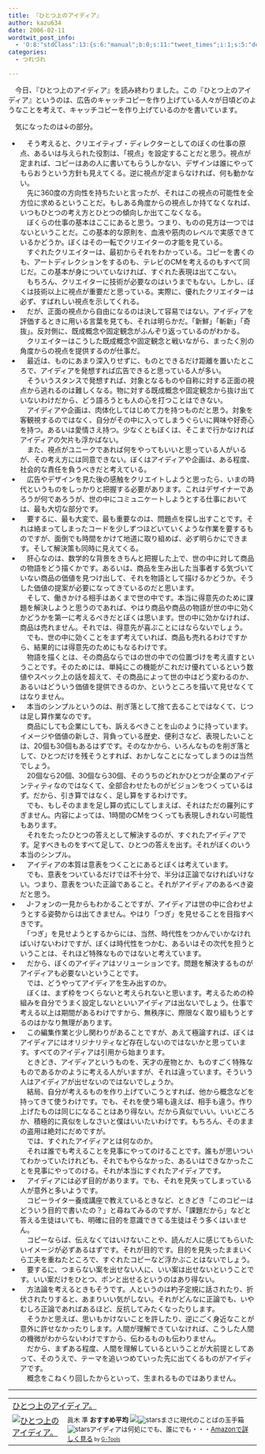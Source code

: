 ```yaml
---
title: 『ひとつ上のアイディア』
author: kazu634
date: 2006-02-11
wordtwit_post_info:
  - 'O:8:"stdClass":13:{s:6:"manual";b:0;s:11:"tweet_times";i:1;s:5:"delay";i:0;s:7:"enabled";i:1;s:10:"separation";s:2:"60";s:7:"version";s:3:"3.7";s:14:"tweet_template";b:0;s:6:"status";i:2;s:6:"result";a:0:{}s:13:"tweet_counter";i:2;s:13:"tweet_log_ids";a:1:{i:0;i:2267;}s:9:"hash_tags";a:0:{}s:8:"accounts";a:1:{i:0;s:7:"kazu634";}}'
categories:
  - つれづれ

---
```

<div class="section">
<p>
    　今日、『ひとつ上のアイディア』を読み終わりました。この『ひとつ上のアイディア』というのは、広告のキャッチコピーを作り上げている人々が日頃どのようなことを考えて、キャッチコピーを作り上げているのかを書いています。
</p></p> 
  
<p>
    　気になったのは↓の部分。
</p>
  
<ul>
<li>
      　そう考えると、クリエイティブ・ディレクターとしてのぼくの仕事の原点、あるいは与えられた役割は、「視点」を設定することだと思う。視点が定まれば、コピーはあの人に書いてもらうしかない、デザインは誰にやってもらおうという方針も見えてくる。逆に視点が定まらなければ、何も動かない。<br />　先に360度の方向性を持ちたいと言ったが、それはこの視点の可能性を全方位に求めるということだ。もしある角度からの視点しか持てなくなれば、いつもひとつの考え方とひとつの傾向しか出てこなくなる。<br />　ぼくらの仕事の基本はここにあると思う。つまり、ものの見方は一つではないということだ。この基本的な原則を、血液や筋肉のレベルで実感できているかどうか。ぼくはその一転でクリエイターの才能を見ている。<br />　すぐれたクリエイターは、最初からそれをわかっている。コピーを書くのも、アートディレクションをするのも、テレビのCMを考えるのもすべて同じだ。この基本が身についていなければ、すぐれた表現は出てこない。<br />　もちろん、クリエイターに技術が必要なのはいうまでもない。しかし、ぼくは技術以上に視点が重要だと思っている。実際に、優れたクリエイターは必ず、すばれしい視点を示してくれる。
</li>
<li>
      　だが、正面の視点から自由になるのは決して容易ではない。アイディアを評価するときに用いる言葉を見ても、それは明らかだ。「新鮮」「斬新」「奇抜」。反対側に、既成概念や固定観念がふんぞり返っているのがわかる。<br />　クリエイターはこうした既成概念や固定観念と戦いながら、まったく別の角度からの視点を提供するのが仕事だ。
</li>
<li>
      　最近は、ものにあまり深入りせずに、ものとできるだけ距離を置いたところで、アイディアを発想すれば広告できると思っている人が多い。<br />　そういうスタンスで発想すれば、対象となるものや自称に対する正面の視点から逃れるのは難しくなる。物に対する既成概念や固定観念から抜け出ていないわけだから、どう語ろうとも人の心を打つことはできない。<br />　アイディアや企画は、肉体化してはじめて力を持つものだと思う。対象を客観視するのではなく、自分がその中に入ってしまうぐらいに興味や好奇心を持つ。あるいは愛情さえ持つ。少なくともぼくは、そこまで行かなければアイディアの欠片も浮かばない。<br />　また、視点がユニークであれば何をやってもいいと思っている人がいるが、その考え方には同意できない。ぼくはアイディアや企画は、ある程度、社会的な責任を負うべきだと考えている。
</li>
<li>
      　広告やデザインを見た後の感触をクリエイトしようと思ったら、いまの時代というものをしっかりと把握する必要があります。これはデザイナーであろうが何であろうが、世の中にコミュニケートしようとする仕事においては、最も大切な部分です。
</li>
<li>
      　要するに、最も大変で、最も重要なのは、問題点を探し出すことです。それは絡まってしまったコードを少しずつほどいていくような作業を要するものですが、面倒でも時間をかけて地道に取り組めば、必ず明らかにできます。そして解決策も同時に見えてくる。
</li>
<li>
      　肝心なのは、数学的な背景をきちんと把握した上で、世の中に対して商品の物語をどう描くかです。あるいは、商品を生み出した当事者する気づいていない商品の価値を見つけ出して、それを物語として描けるかどうか。そうした価値の提案が必要になってきているのだと思います。<br />　そして、働きかける相手はあくまで世の中です。本当に得意先のために課題を解決しようと思うのであれば、やはり商品や商品の物語が世の中に効くかどうかを第一に考えるべきだとぼくは思います。世の中に効かなければ、商品は売れません。それでは、得意先が喜ぶことにはならないでしょう。<br />　でも、世の中に効くことをまず考えていれば、商品も売れるわけですから、結果的には得意先のためにもなるわけです。<br />　物語を描くとは、その商品ならではの世の中での位置づけを考え直すということです。そのためには、単純にこの機能がこれだけ優れているという数値やスペック上の話を超えて、その商品によって世の中はどう変わるのか、あるいはどういう価値を提供できるのか、というところを描いて見せなくてはなりません。
</li>
<li>
      　本当のシンプルというのは、削ぎ落として捨て去ることではなくて、じつは足し算作業なのです。<br />　商品にしても企業にしても、訴えるべきことを山のように持っています。イメージや価値の新しさ、背負っている歴史、便利さなど、表現したいことは、20個も30個もあるはずです。そのなかから、いろんなものを削ぎ落として、ひとつだけを残そうとすれば、おかしなことになってしまうのは当然でしょう。<br />　20個なら20個、30個なら30個、そのうちのどれかひとつが企業のアイデンティティなのではなくて、全部合わせたものがビジョンをつくっているはず。だから、引き算ではなく、足し算をするわけです。<br />　でも、もしそのままを足し算の式にしてしまえば、それはただの羅列にすぎません。内容によっては、1時間のCMをつくっても表現しきれない可能性もあります。<br />　それをたったひとつの答えとして解決するのが、すぐれたアイディアです。足すべきものをすべて足して、ひとつの答えを出す。それがぼくのいう本当のシンプル。
</li>
<li>
      　アイディアの本質は意表をつくことにあるとぼくは考えています。<br />　でも、意表をついているだけでは不十分で、半分は正論でなければいけない。つまり、意表をついた正論であること。それがアイディアのあるべき姿だと思う。
</li>
<li>
      　J-フォンの一見からもわかることですが、アイディアは世の中に合わせようとする姿勢からは出てきません。やはり「つぎ」を見せることを目指すべきです。<br />　「つぎ」を見せようとするからには、当然、時代性をつかんでいかなければいけないわけですが、ぼくは時代性をつかむ、あるいはその次代を担うということは、それほど特殊なものではないと考えています。
</li>
<li>
      　だから、ぼくのアイディアはソリューションです。問題を解決するものがアイディアも必要ないということです。<br />　では、どうやってアイディアを生み出すのか。<br />　ぼくは、まず枠をつくらないと考えられないと思います。考えるための枠組みを自分でうまく設定しないといいアイディアは出ないでしょう。仕事で考える以上は期間があるわけですから、無秩序に、際限なく取り組もうとするのはかなり無理があります。
</li>
<li>
      　この編集作業と少し関わりがあることですが、あえて極論すれば、ぼくはアイディアにはオリジナリティなど存在しないのではないかと思っています。すべてのアイディアは引用から始まります。<br />　ときどき、アイディアというものを、天才の産物とか、ものすごく特殊なものであるかのように考える人がいますが、それは違っています。そういう人はアイディアが出せないのではないでしょうか。<br />　結局、自分が考えるものを作り上げていこうとすれば、他から概念などを持ってきて使うわけです。でも、それを使う場も違えば、相手も違う。作り上げたものは同じになることはあり得ない。だから真似でいい。いいどころか、積極的に真似をしなさいと僕はいいたいわけです。もちろん、そのままの盗用は絶対にだめですが。<br />　では、すぐれたアイディアとは何なのか。<br />　それは誰でも考えることを見事にやってのけることです。誰もが思いついてわかっていたけれども、それでもやらなかった、あるいはできなかったことを見事にやってのける。それが本当にすぐれたアイディアです。
</li>
<li>
      　アイディアには必ず目的があります。でも、それを見失ってしまっている人が意外と多いようです。<br />　コピーライター養成講座で教えているときなど、ときどき「このコピーはどういう目的で書いたの？」と尋ねてみるのですが、「課題だから」などと答える生徒はいても、明確に目的を意識できてる生徒はそう多くはいません。<br />　コピーならば、伝えなくてはいけないことや、読んだ人に感じてもらいたいイメージが必ずあるはずです。それが目的です。目的を見失ったままいくら工夫を重ねたところで、すぐれたコピーなど浮かぶことはないでしょう。
</li>
<li>
      　要するに、つまらない案を出せない人に、いい案は出せないということです。いい案だけをひとつ、ポンと出せるというのはあり得ない。
</li>
<li>
      　方法論を考えるときもそうです。人というのは杓子定規に話されたり、折伏されたりすると、あまりいい気がしない。それがどんなに正論でも、いやむしろ正論であればあるほど、反抗してみたくなったりします。<br />　そうかと思えば、思いもかけないことを許したり、逆にごく身近なことが意外に許せなかったりします。人間が理解できていなければ、こうした人間の機微がわからないわけですから、伝わるものも伝わりません。<br />　だから、まずある程度、人間を理解しているということが大前提としてあって、そのうえで、テーマを追いつめていった先に出てくるものがアイディアです。<br />　概念をこねくり回したからといって、生まれるものではありません。
</li>
</ul>
  
<hr />
  
<p>
<table cellpadding="5" border="0">
<tr>
<td colspan="2">
<a href="https://www.amazon.co.jp/exec/obidos/ASIN/4844321889/goodpic-22/ref=nosim/" onclick="__gaTracker('send', 'event', 'outbound-article', 'https://www.amazon.co.jp/exec/obidos/ASIN/4844321889/goodpic-22/ref=nosim/', 'ひとつ上のアイディア。');" target="_blank">ひとつ上のアイディア。</a>
</td>
</tr>
      
<tr>
<td valign="top">
<a href="https://www.amazon.co.jp/exec/obidos/ASIN/4844321889/goodpic-22/ref=nosim/" onclick="__gaTracker('send', 'event', 'outbound-article', 'https://www.amazon.co.jp/exec/obidos/ASIN/4844321889/goodpic-22/ref=nosim/', '');" target="_blank"><img alt="ひとつ上のアイディア。" src="http://images.amazon.com/images/P/4844321889.09._SCMZZZZZZZ_.jpg" border="0" /></a>
</td>
        
<td valign="top">
<font size="-1">眞木 準 <strong>おすすめ平均</strong> <img src="http://g-images.amazon.com/images/G/01/detail/stars-5-0.gif" /><img alt="stars" src="http://g-images.amazon.com/images/G/01/detail/stars-5-0.gif" />まさに現代のことばの玉手箱<img alt="stars" src="http://g-images.amazon.com/images/G/01/detail/stars-5-0.gif" />アイディアは何処にでも、誰にでも・・・<a href="https://www.amazon.co.jp/exec/obidos/ASIN/4844321889/goodpic-22/ref=nosim/" onclick="__gaTracker('send', 'event', 'outbound-article', 'https://www.amazon.co.jp/exec/obidos/ASIN/4844321889/goodpic-22/ref=nosim/', 'Amazonで詳しく見る');" target="_blank">Amazonで詳しく見る</a></font><font size="-2"> by <a href="http://www.goodpic.com/mt/aws/index.html" onclick="__gaTracker('send', 'event', 'outbound-article', 'http://www.goodpic.com/mt/aws/index.html', 'G-Tools');">G-Tools</a></font>
</td>
</tr>
</table></div>
